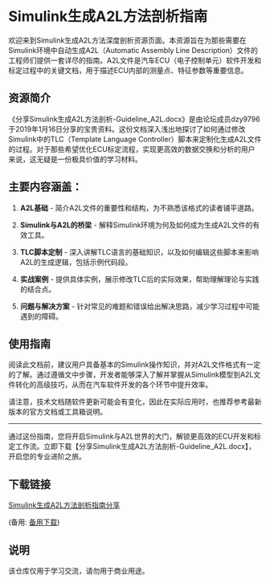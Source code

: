 # Simulink生成A2L方法剖析指南

欢迎来到Simulink生成A2L方法深度剖析资源页面。本资源旨在为那些需要在Simulink环境中自动生成A2L（Automatic Assembly Line Description）文件的工程师们提供一套详尽的指南。A2L文件是汽车ECU（电子控制单元）软件开发和标定过程中的关键文档，用于描述ECU内部的测量点、特征参数等重要信息。

## 资源简介

《分享Simulink生成A2L方法剖析-Guideline_A2L.docx》是由论坛成员dzy9796于2019年1月16日分享的宝贵资料。这份文档深入浅出地探讨了如何通过修改Simulink中的TLC（Template Language Controller）脚本来定制化生成A2L文件的过程。对于那些希望优化ECU标定流程，实现更高效的数据交换和分析的用户来说，这无疑是一份极具价值的学习材料。

## 主要内容涵盖：

1. **A2L基础** - 简介A2L文件的重要性和结构，为不熟悉该格式的读者铺平道路。
   
2. **Simulink与A2L的桥梁** - 解释Simulink环境为何及如何成为生成A2L文件的有效工具。
   
3. **TLC脚本定制** - 深入讲解TLC语言的基础知识，以及如何编辑这些脚本来影响A2L的生成逻辑，包括示例代码段。
   
4. **实战案例** - 提供具体实例，展示修改TLC后的实际效果，帮助理解理论与实践的结合点。
   
5. **问题与解决方案** - 针对常见的难题和错误给出解决思路，减少学习过程中可能遇到的障碍。

## 使用指南

阅读此文档前，建议用户具备基本的Simulink操作知识，并对A2L文件格式有一定的了解。通过遵循文中步骤，开发者能够深入了解并掌握从Simulink模型到A2L文件转化的高级技巧，从而在汽车软件开发的各个环节中提升效率。

请注意，技术文档随软件更新可能会有变化，因此在实际应用时，也推荐参考最新版本的官方文档或工具箱说明。

---

通过这份指南，您将开启Simulink与A2L世界的大门，解锁更高效的ECU开发和标定工作流。立即下载【分享Simulink生成A2L方法剖析-Guideline_A2L.docx】，开启您的专业进阶之旅。

## 下载链接
[Simulink生成A2L方法剖析指南分享](https://pan.quark.cn/s/db8c0972dc2e) 

(备用: [备用下载](https://pan.baidu.com/s/1vVhMZM-xLyc5ELUIqqnENQ?pwd=1234))

## 说明

该仓库仅用于学习交流，请勿用于商业用途。

